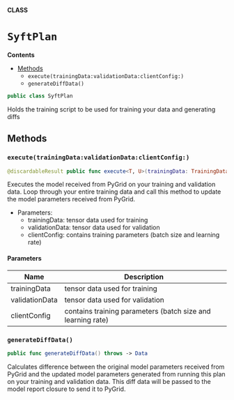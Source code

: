 **CLASS**

# `SyftPlan`

**Contents**

- [Methods](#methods)
  - `execute(trainingData:validationData:clientConfig:)`
  - `generateDiffData()`

```swift
public class SyftPlan
```

Holds the training script to be used for training your data and generating diffs

## Methods
### `execute(trainingData:validationData:clientConfig:)`

```swift
@discardableResult public func execute<T, U>(trainingData: TrainingData<T>, validationData: ValidationData<U>, clientConfig: FederatedClientConfig) -> Float
```

Executes the model received from PyGrid on your training and validation data.
Loop through your entire training data and call this method to update the model parameters received from PyGrid.
- Parameters:
  - trainingData: tensor data used for training
  - validationData: tensor data used for validation
  - clientConfig: contains training parameters (batch size and learning rate)

#### Parameters

| Name | Description |
| ---- | ----------- |
| trainingData | tensor data used for training |
| validationData | tensor data used for validation |
| clientConfig | contains training parameters (batch size and learning rate) |

### `generateDiffData()`

```swift
public func generateDiffData() throws -> Data
```

Calculates difference between the original model parameters received from PyGrid and the updated model parameters generated from running this plan
on your training and validation data. This diff data will be passed to the model report closure to send it to PyGrid.
